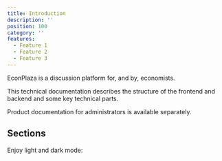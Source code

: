 ```yaml
---
title: Introduction
description: ''
position: 100
category: ''
features:
  - Feature 1
  - Feature 2
  - Feature 3
---
```


EconPlaza is a discussion platform for, and by, economists.

This technical documentation describes the structure of the frontend and backend and some key technical parts.

<alert type="info">

Product documentation for administrators is available separately.

</alert>

## Sections

<list :items="features"></list>

<p class="flex items-center">Enjoy light and dark mode:&nbsp;<app-color-switcher class="inline-flex ml-2"></app-color-switcher></p>
